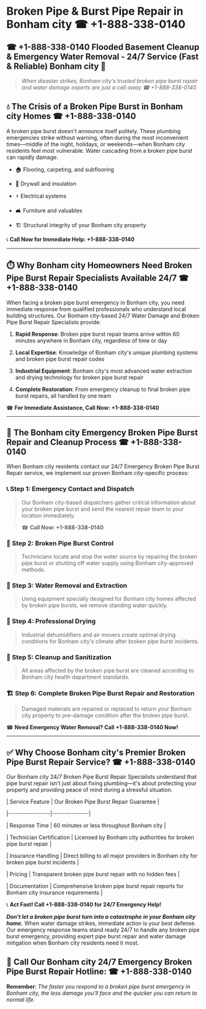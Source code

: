 # Broken Pipe & Burst Pipe Repair in Bonham city ☎ +1-888-338-0140  
## ☎ +1-888-338-0140 Flooded Basement Cleanup & Emergency Water Removal - 24/7 Service (Fast & Reliable) Bonham city 🚨  

> *When disaster strikes, Bonham city's trusted broken pipe burst repair and water damage experts are just a call away ☎ +1-888-338-0140*  

## 💧 The Crisis of a Broken Pipe Burst in Bonham city Homes ☎ +1-888-338-0140  

A broken pipe burst doesn't announce itself politely. These plumbing emergencies strike without warning, often during the most inconvenient times—middle of the night, holidays, or weekends—when Bonham city residents feel most vulnerable. Water cascading from a broken pipe burst can rapidly damage:  

* 🏠 Flooring, carpeting, and subflooring  
* 🧱 Drywall and insulation  
* ⚡ Electrical systems  
* 🛋️ Furniture and valuables  
* 🏗️ Structural integrity of your Bonham city property  

📞 **Call Now for Immediate Help: +1-888-338-0140**  

---  

## ⏱️ Why Bonham city Homeowners Need Broken Pipe Burst Repair Specialists Available 24/7 ☎ +1-888-338-0140  

When facing a broken pipe burst emergency in Bonham city, you need immediate response from qualified professionals who understand local building structures. Our Bonham city-based 24/7 Water Damage and Broken Pipe Burst Repair Specialists provide:  

1. **Rapid Response**: Broken pipe burst repair teams arrive within 60 minutes anywhere in Bonham city, regardless of time or day  
2. **Local Expertise**: Knowledge of Bonham city's unique plumbing systems and broken pipe burst repair codes  
3. **Industrial Equipment**: Bonham city's most advanced water extraction and drying technology for broken pipe burst repair  
4. **Complete Restoration**: From emergency cleanup to final broken pipe burst repairs, all handled by one team  

☎ **For Immediate Assistance, Call Now: +1-888-338-0140**  

---  

## 🔧 The Bonham city Emergency Broken Pipe Burst Repair and Cleanup Process ☎ +1-888-338-0140  

When Bonham city residents contact our 24/7 Emergency Broken Pipe Burst Repair service, we implement our proven Bonham city-specific process:  

### 📞 Step 1: Emergency Contact and Dispatch  
> Our Bonham city-based dispatchers gather critical information about your broken pipe burst and send the nearest repair team to your location immediately.  
> ☎ **Call Now: +1-888-338-0140**  

### 🚿 Step 2: Broken Pipe Burst Control  
> Technicians locate and stop the water source by repairing the broken pipe burst or shutting off water supply using Bonham city-approved methods.  

### 🌊 Step 3: Water Removal and Extraction  
> Using equipment specially designed for Bonham city homes affected by broken pipe bursts, we remove standing water quickly.  

### 💨 Step 4: Professional Drying  
> Industrial dehumidifiers and air movers create optimal drying conditions for Bonham city's climate after broken pipe burst incidents.  

### 🧼 Step 5: Cleanup and Sanitization  
> All areas affected by the broken pipe burst are cleaned according to Bonham city health department standards.  

### 🏗️ Step 6: Complete Broken Pipe Burst Repair and Restoration  
> Damaged materials are repaired or replaced to return your Bonham city property to pre-damage condition after the broken pipe burst.  

☎ **Need Emergency Water Removal? Call +1-888-338-0140 Now!**  

---  

## ✅ Why Choose Bonham city's Premier Broken Pipe Burst Repair Service? ☎ +1-888-338-0140  

Our Bonham city 24/7 Broken Pipe Burst Repair Specialists understand that pipe burst repair isn't just about fixing plumbing—it's about protecting your property and providing peace of mind during a stressful situation.  

| Service Feature | Our Broken Pipe Burst Repair Guarantee |  
|-----------------|---------------|  
| Response Time | 60 minutes or less throughout Bonham city |  
| Technician Certification | Licensed by Bonham city authorities for broken pipe burst repair |  
| Insurance Handling | Direct billing to all major providers in Bonham city for broken pipe burst incidents |  
| Pricing | Transparent broken pipe burst repair with no hidden fees |  
| Documentation | Comprehensive broken pipe burst repair reports for Bonham city insurance requirements |  

📞 **Act Fast! Call +1-888-338-0140 for 24/7 Emergency Help!**  

***Don't let a broken pipe burst turn into a catastrophe in your Bonham city home.*** When water damage strikes, immediate action is your best defense. Our emergency response teams stand ready 24/7 to handle any broken pipe burst emergency, providing expert pipe burst repair and water damage mitigation when Bonham city residents need it most.  

## 📱 Call Our Bonham city 24/7 Emergency Broken Pipe Burst Repair Hotline: ☎ +1-888-338-0140  

**Remember**: *The faster you respond to a broken pipe burst emergency in Bonham city, the less damage you'll face and the quicker you can return to normal life.*
